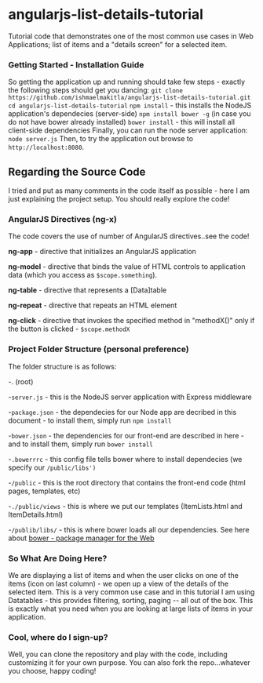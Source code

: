 # angularjs-list-details-tutorial
Tutorial code that demonstrates one of the most common use cases in Web Applications; list of items and a "details screen" for a selected item. 

### Getting Started - Installation Guide
So getting the application up and running should take few steps - exactly the following steps should get you dancing:
`git clone https://github.com/ishmaelmakitla/angularjs-list-details-tutorial.git`
`cd angularjs-list-details-tutorial`
`npm install` - this installs the NodeJS application's dependecies (server-side)
`npm install bower -g` (in case you do not have bower already installed)
`bower install` - this will install all client-side dependencies
Finally, you can run the node server application:
`node server.js`
Then, to try the application out browse to `http://localhost:8080`.

## Regarding the Source Code
I tried and put as many comments in the code itself as possible - here I am just explaining the project setup. You should really explore the code!
### AngularJS Directives (ng-x)
The code covers the use of number of AngularJS directives..see the code!

  **ng-app** - directive that initializes an AngularJS application
  
  **ng-model** - directive that binds the value of HTML controls to application data (which you access as `$scope.something`).
  
  **ng-table** - directive that represents a [Data]table
  
  **ng-repeat** - directive that repeats an HTML element
  
  **ng-click** - directive that invokes the specified method in "methodX()" only if the button is clicked - `$scope.methodX`
  

### Project Folder Structure (personal preference)
The folder structure is as follows:

-. (root)

-`server.js` - this is the NodeJS server application with Express middleware

-`package.json` - the dependecies for our Node app are decribed in this document - to install them, simply run `npm install`

-`bower.json` - the dependencies for our front-end are described in here - and to install them, simply run `bower install`

-`.bowerrrc` - this config file tells bower where to install dependecies (we specify our `/public/libs')`

-`/public` - this is the root directory that contains the front-end code (html pages, templates, etc)

-`./public/views` - this is where we put our templates (ItemLists.html and ItemDetails.html)

-`/publib/libs/` - this is where bower loads all our dependencies. See here about [bower - package manager for the Web](https://bower.io/)


### So What Are Doing Here?
 
  We are displaying a list of items and when the user clicks on one of the items (icon on last column) - we open up a view of the details of the selected item. This is a very common use case and in this tutorial I am using Datatables - this provides filtering, sorting, paging -- all out of the box. This is exactly what you need when you are looking at large lists of items in your application.
  
### Cool, where do I sign-up?
 
 Well, you can clone the repository and play with the code, including customizing it for your own purpose. You can also fork the repo...whatever you choose, happy coding! 
